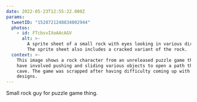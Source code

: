 ```yaml
---
date: 2022-05-23T12:55:22.000Z
params:
  tweetID: "1528721248834002944"
  photos:
    - id: FTcbsvIXoAAcAGV
      alt: >-
        A sprite sheet of a small rock with eyes looking in various directions.
        The sprite sheet also includes a cracked variant of the rock.
  context: >-
    This image shows a rock character from an unreleased puzzle game that would
    have involved pushing and sliding various objects to open a path through a
    cave. The game was scrapped after having difficulty coming up with puzzle
    designs.
---
```


Small rock guy for puzzle game thing.
